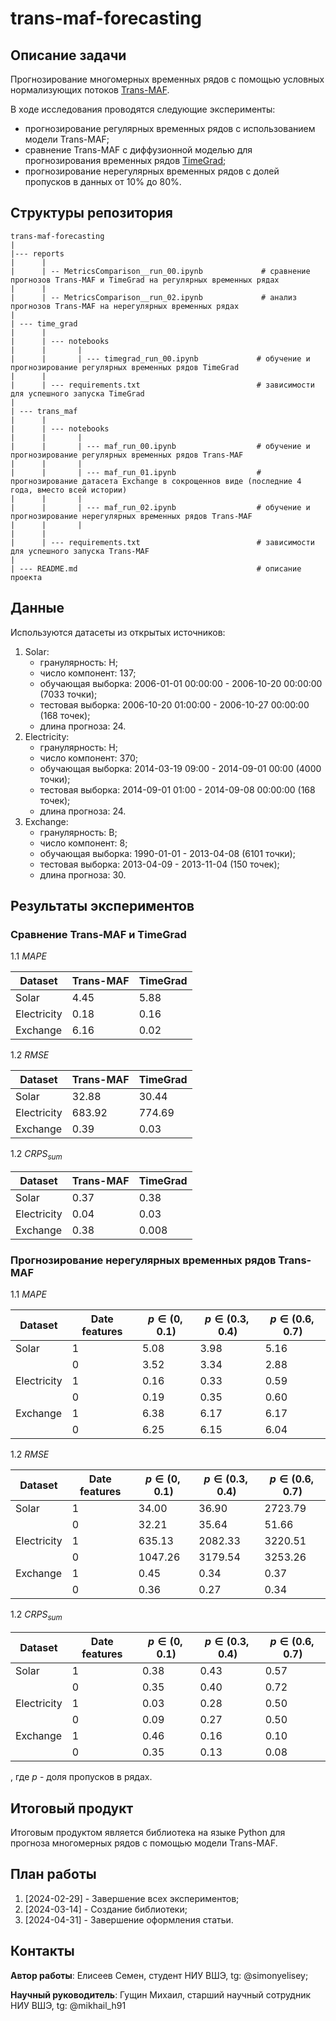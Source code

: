 # trans-maf-forecasting

## Описание задачи

Прогнозирование многомерных временных рядов с помощью условных нормализующих потоков [Trans-MAF](https://arxiv.org/pdf/2002.06103.pdf). 

В ходе исследования проводятся следующие эксперименты:
  - прогнозирование регулярных временных рядов с использованием модели Trans-MAF;
  - сравнение Trans-MAF с диффузионной моделью для прогнозирования временных рядов [TimeGrad](https://arxiv.org/abs/2305.00624.pdf);
  - прогнозирование нерегулярных временных рядов с долей пропусков в данных от 10% до 80%.

## Структуры репозитория
```
trans-maf-forecasting
|
|--- reports
|      |
|      | -- MetricsComparison__run_00.ipynb             # сравнение прогнозов Trans-MAF и TimeGrad на регулярных временных рядах
|      |
|      | -- MetricsComparison__run_02.ipynb             # анализ прогнозов Trans-MAF на нерегулярных временных рядах
|
| --- time_grad
|      |
|      | --- notebooks
|      |       |
|      |       | --- timegrad_run_00.ipynb             # обучение и прогнозирование регулярных временных рядов TimeGrad
|      |
|      | --- requirements.txt                          # зависимости для успешного запуска TimeGrad
|
| --- trans_maf
|      |
|      | --- notebooks
|      |       |
|      |       | --- maf_run_00.ipynb                  # обучение и прогнозирование регулярных временных рядов Trans-MAF
|      |       |
|      |       | --- maf_run_01.ipynb                  # прогнозирование датасета Exchange в сокрощеннов виде (последние 4 года, вместо всей истории)
|      |       |
|      |       | --- maf_run_02.ipynb                  # обучение и прогнозирование нерегулярных временных рядов Trans-MAF
|      |       |
|      |
|      | --- requirements.txt                          # зависимости для успешного запуска Trans-MAF
|
| --- README.md                                        # описание проекта
```

## Данные

Используются датасеты из открытых источников:

1. Solar:
   - гранулярность: H;
   - число компонент: 137;
   - обучающая выборка: 2006-01-01 00:00:00 - 2006-10-20 00:00:00 (7033 точки);
   - тестовая выборка: 2006-10-20 01:00:00 - 2006-10-27 00:00:00 (168 точек);
   - длина прогноза: 24.
3. Electricity:
   - гранулярность: H;
   - число компонент: 370;
   - обучающая выборка: 2014-03-19 09:00 - 2014-09-01 00:00 (4000 точки);
   - тестовая выборка: 2014-09-01 01:00 - 2014-09-08 00:00:00 (168 точек);
   - длина прогноза: 24.
5. Exchange:
   - гранулярность: B;
   - число компонент: 8;
   - обучающая выборка: 1990-01-01 - 2013-04-08 (6101 точки);
   - тестовая выборка: 2013-04-09 - 2013-11-04 (150 точек);
   - длина прогноза: 30.
  
## Результаты экспериментов
### Сравнение Trans-MAF и TimeGrad
   
1.1 $MAPE$ 
   
| Dataset    | Trans-MAF | TimeGrad |
| --------- | --------- | --------
| Solar      | 4.45  | 5.88
| Electricity|   0.18 | 0.16
| Exchange   |   6.16 | 0.02

1.2 $RMSE$ 
   
| Dataset    | Trans-MAF | TimeGrad |
| --------- | --------- | --------
| Solar      | 32.88  | 30.44
| Electricity|   683.92 | 774.69
| Exchange   |   0.39 | 0.03

1.2 $CRPS_{sum}$
   
| Dataset    | Trans-MAF | TimeGrad |
| --------- | --------- | --------
| Solar      | 0.37  | 0.38
| Electricity|   0.04 | 0.03
| Exchange   |   0.38 | 0.008

### Прогнозирование нерегулярных временных рядов Trans-MAF
   
1.1 $MAPE$ 
   
| Dataset    | Date features | $p\in(0, 0.1)$ |$p\in(0.3, 0.4)$|$p\in(0.6, 0.7)$|
| --------- | ---------     | --------        |---------------|----------------
| Solar      | 1            | 5.08            |3.98               |5.16
|            |  0           | 3.52            |3.34               |2.88
| Electricity|   1          | 0.16            |0.33               |0.59
|            |    0         | 0.19            |0.35               |0.60
| Exchange   |   1          | 6.38            |6.17               |6.17
|            |   0          | 6.25            |6.15               |6.04

1.2 $RMSE$ 
   
| Dataset    | Date features | $p\in(0, 0.1)$ |$p\in(0.3, 0.4)$|$p\in(0.6, 0.7)$|
| --------- | ---------     | --------        |---------------|----------------
| Solar      | 1            | 34.00            |36.90               |	2723.79
|            |  0           | 32.21            |35.64               |51.66
| Electricity|   1          | 635.13            |2082.33               |3220.51
|            |    0         | 1047.26            |3179.54               |3253.26
| Exchange   |   1          | 0.45            |0.34               |0.37
|            |   0          | 0.36            |0.27               |0.34

1.2 $CRPS_{sum}$
   
| Dataset    | Date features | $p\in(0, 0.1)$ |$p\in(0.3, 0.4)$|$p\in(0.6, 0.7)$|
| --------- | ---------     | --------        |---------------|----------------
| Solar      | 1            | 0.38            |0.43               |0.57
|            |  0           | 0.35            |0.40               |0.72
| Electricity|   1          | 0.03            |0.28               |0.50
|            |    0         | 0.09            |0.27               |0.50
| Exchange   |   1          | 0.46            |0.16               |0.10
|            |   0          | 0.35            |0.13               |0.08

, где $p$ - доля пропусков в рядах.

## Итоговый продукт

Итоговым продуктом является библиотека на языке Python для прогноза многомерных рядов с помощью модели Trans-MAF.

## План работы
1. [2024-02-29] - Завершение всех экспериментов;
2. [2024-03-14] - Создание библиотеки;
3. [2024-04-31] - Завершение оформления статьи.
   
## Контакты

**Автор работы**: Елисеев Семен, студент НИУ ВШЭ, tg: @simonyelisey;

**Научный руководитель**: Гущин Михаил, старший научный сотрудник НИУ ВШЭ, tg: @mikhail_h91
